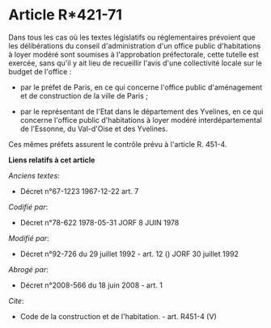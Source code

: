 # Article R*421-71

Dans tous les cas où les textes législatifs ou réglementaires prévoient que les délibérations du conseil d'administration
d'un office public d'habitations à loyer modéré sont soumises à l'approbation préfectorale, cette tutelle est exercée, sans
qu'il y ait lieu de recueillir l'avis d'une collectivité locale sur le budget de l'office :

- par le préfet de Paris, en ce qui concerne l'office public d'aménagement et de construction de la ville de Paris ;

- par le représentant de l'Etat dans le département des Yvelines, en ce qui concerne l'office public d'habitations à loyer
modéré interdépartemental de l'Essonne, du Val-d'Oise et des Yvelines. 

Ces mêmes préfets assurent le contrôle prévu à l'article R. 451-4.

**Liens relatifs à cet article**

_Anciens textes_:

  - Décret n°67-1223 1967-12-22 art. 7

_Codifié par_:

  - Décret n°78-622 1978-05-31 JORF 8 JUIN 1978

_Modifié par_:

  - Décret n°92-726 du 29 juillet 1992 - art. 12 () JORF 30 juillet 1992

_Abrogé par_:

  - Décret n°2008-566 du 18 juin 2008 - art. 1

_Cite_:

  - Code de la construction et de l'habitation. - art. R451-4 (V)
